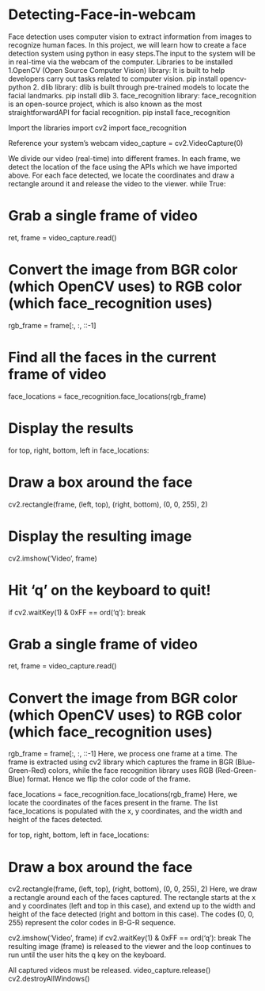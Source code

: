 # Detecting-Face-in-webcam
Face detection uses computer vision to extract information from images to recognize human faces. In this project, we will learn how to create a face detection system using python in easy steps.The input to the system will be in real-time via the webcam of the computer.
Libraries to be installed
1.OpenCV (Open Source Computer Vision) library: It is built to help developers carry out tasks related to computer vision.
pip install opencv-python
2. dlib library: dlib is built through pre-trained models to locate the facial landmarks.
pip install dlib
3. face_recognition library: face_recognition is an open-source project, which is also known as the most straightforwardAPI for facial recognition.
pip install face_recognition

Import the libraries
import cv2
import face_recognition

Reference your system’s webcam
video_capture = cv2.VideoCapture(0)

We divide our video (real-time) into different frames. In each frame, we detect the location of the face using the APIs which we have imported above. For each face detected, we locate the coordinates and draw a rectangle around it and release the video to the viewer.
while True:
 # Grab a single frame of video
 ret, frame = video_capture.read()
# Convert the image from BGR color (which OpenCV uses) to RGB color (which face_recognition uses)
 rgb_frame = frame[:, :, ::-1]
# Find all the faces in the current frame of video
 face_locations = face_recognition.face_locations(rgb_frame)
# Display the results
 for top, right, bottom, left in face_locations:
 # Draw a box around the face
 cv2.rectangle(frame, (left, top), (right, bottom), (0, 0, 255), 2)
# Display the resulting image
 cv2.imshow(‘Video’, frame)
# Hit ‘q’ on the keyboard to quit!
 if cv2.waitKey(1) & 0xFF == ord(‘q’):
 break
 
 # Grab a single frame of video
 ret, frame = video_capture.read()
# Convert the image from BGR color (which OpenCV uses) to RGB color (which face_recognition uses)
 rgb_frame = frame[:, :, ::-1]
Here, we process one frame at a time. The frame is extracted using cv2 library which captures the frame in BGR (Blue-Green-Red) colors, while the face recognition library uses RGB (Red-Green-Blue) format. Hence we flip the color code of the frame.

face_locations = face_recognition.face_locations(rgb_frame)
Here, we locate the coordinates of the faces present in the frame. The list face_locations is populated with the x, y coordinates, and the width and height of the faces detected.

for top, right, bottom, left in face_locations:
# Draw a box around the face
cv2.rectangle(frame, (left, top), (right, bottom), (0, 0, 255), 2)
Here, we draw a rectangle around each of the faces captured. The rectangle starts at the x and y coordinates (left and top in this case), and extend up to the width and height of the face detected (right and bottom in this case). The codes (0, 0, 255) represent the color codes in B-G-R sequence.

 cv2.imshow(‘Video’, frame)
 if cv2.waitKey(1) & 0xFF == ord(‘q’):
 break
The resulting image (frame) is released to the viewer and the loop continues to run until the user hits the q key on the keyboard.

All captured videos must be released.
video_capture.release()
cv2.destroyAllWindows()
